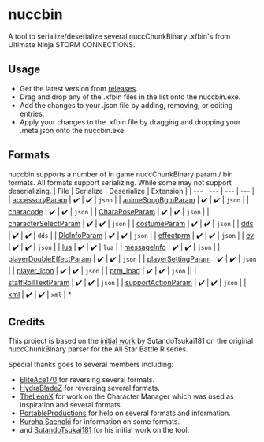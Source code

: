 # nuccbin
A tool to serialize/deserialize several nuccChunkBinary .xfbin's from Ultimate Ninja STORM CONNECTIONS.

## Usage
- Get the latest version from [releases]().
- Drag and drop any of the .xfbin files in the list onto the nuccbin.exe.
- Add the changes to your .json file by adding, removing, or editing entries.
- Apply your changes to the .xfbin file by dragging and dropping your .meta.json onto the nuccbin.exe.

## Formats
nuccbin supports a number of in game nuccChunkBinary param / bin formats. All formats support serializing. While some may not support deserializing.
| File | Serialize | Deserialize | Extension |
| --- | --- | --- | --- |
| [accessoryParam](https://github.com/ScanMountGoat/xc3_lib/blob/main/xc3_lib/src/apmd.rs) | ✔️ | ✔️ | `json` |
| [animeSongBgmParam](https://github.com/ScanMountGoat/xc3_lib/blob/main/xc3_lib/src/bc.rs) | ✔️ | ✔️ | `json` |
| [characode](https://github.com/ScanMountGoat/xc3_lib/blob/main/xc3_lib/src/dhal.rs) | ✔️ | ✔️  | `json` |
| [CharaPoseParam](https://github.com/ScanMountGoat/xc3_lib/blob/main/xc3_lib/src/eva.rs) | ✔️ | ✔️ | `json` |
| [characterSelectParam](https://github.com/ScanMountGoat/xc3_lib/blob/main/xc3_lib/src/ltpc.rs) | ✔️ | ✔️ | `json` |
| [costumeParam](https://github.com/ScanMountGoat/xc3_lib/blob/main/xc3_lib/src/mibl.rs) | ✔️ | ✔️ | `json` |
| [dds](https://github.com/ScanMountGoat/xc3_lib/blob/main/xc3_lib/src/msmd.rs) | ✔️ | ✔️ |  `dds` |
| [DlcInfoParam](https://github.com/ScanMountGoat/xc3_lib/blob/main/xc3_lib/src/msrd.rs) | ✔️ | ✔️ | `json` |
| [effectprm](https://github.com/ScanMountGoat/xc3_lib/blob/main/xc3_lib/src/mxmd.rs) | ✔️ | ✔️ | `json` | 
| [ev](https://github.com/ScanMountGoat/xc3_lib/blob/main/xc3_lib/src/sar1.rs) | ✔️ | ✔️ | `json` | 
| [lua](https://github.com/ScanMountGoat/xc3_lib/blob/main/xc3_lib/src/spch.rs) | ✔️ | ✔️ | `lua` | 
| [messageInfo](https://github.com/ScanMountGoat/xc3_lib/blob/main/xc3_lib/src/xbc1.rs) | ✔️ | ✔️ | `json` | 
| [playerDoubleEffectParam](https://github.com/ScanMountGoat/xc3_lib/blob/main/xc3_lib/src/xbc1.rs) | ✔️ | ✔️ | `json` |
| [playerSettingParam](https://github.com/ScanMountGoat/xc3_lib/blob/main/xc3_lib/src/xbc1.rs) | ✔️ | ✔️ | `json` | 
| [player_icon](https://github.com/ScanMountGoat/xc3_lib/blob/main/xc3_lib/src/xbc1.rs) | ✔️ | ✔️ | `json` | 
| [prm_load](https://github.com/ScanMountGoat/xc3_lib/blob/main/xc3_lib/src/xbc1.rs) | ✔️ | ✔️ | `json` || 
| [staffRollTextParam](https://github.com/ScanMountGoat/xc3_lib/blob/main/xc3_lib/src/xbc1.rs) | ✔️ | ✔️ | `json` | 
| [supportActionParam](https://github.com/ScanMountGoat/xc3_lib/blob/main/xc3_lib/src/xbc1.rs) | ✔️ | ✔️ | `json` | 
| [xml](https://github.com/ScanMountGoat/xc3_lib/blob/main/xc3_lib/src/xbc1.rs) | ✔️ | ✔️ | `xml` | 
\*

## Credits
This project is based on the [initial work](https://github.com/SutandoTsukai181/xfbin-nucc-binary) by SutandoTsukai181 on the original nuccChunkBinary parser for the All Star Battle R series.

Special thanks goes to several members including:
* [EliteAce170]() for reversing several formats.
* [HydraBladeZ](https://github.com/Al-Hydra) for reversing several formats.
* [TheLeonX](https://github.com/TheLeonX) for work on the Character Manager which was used as inspiration and several formats.
* [PortableProductions](https://www.youtube.com/@PortableProductions) for help on several formats and information.
* [Kuroha Saenoki](https://www.youtube.com/@KurohaSaenoki) for information on some formats.
* and [SutandoTsukai181](https://github.com/SutandoTsukai181) for his initial work on the tool.
